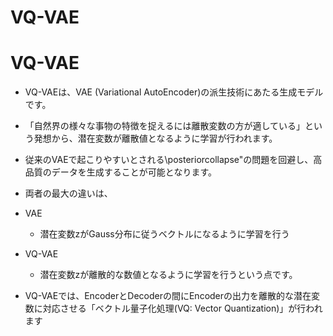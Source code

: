 <script type="text/x-mathjax-config">MathJax.Hub.Config({tex2jax:{inlineMath:[['\$','\$'],['\\(','\\)']],processEscapes:true},CommonHTML: {matchFontHeight:false}});</script>
<script type="text/javascript" async src="https://cdnjs.cloudflare.com/ajax/libs/mathjax/2.7.1/MathJax.js?config=TeX-MML-AM_CHTML"></script>

VQ-VAE
=========


# VQ-VAE

- VQ-VAEは、VAE (Variational AutoEncoder)の派生技術にあたる生成モデルです。
- 「自然界の様々な事物の特徴を捉えるには離散変数の方が適している」という発想から、潜在変数が離散値となるように学習が行われます。
- 従来のVAEで起こりやすいとされる\posteriorcollapse"の問題を回避し、高品質のデータを生成することが可能となります。

- 両者の最大の違いは、
- VAE
  - 潜在変数zがGauss分布に従うベクトルになるように学習を行う
- VQ-VAE
  - 潜在変数zが離散的な数値となるように学習を行うという点です。
- VQ-VAEでは、EncoderとDecoderの間にEncoderの出力を離散的な潜在変数に対応させる「ベクトル量子化処理(VQ: Vector Quantization)」が行われます
